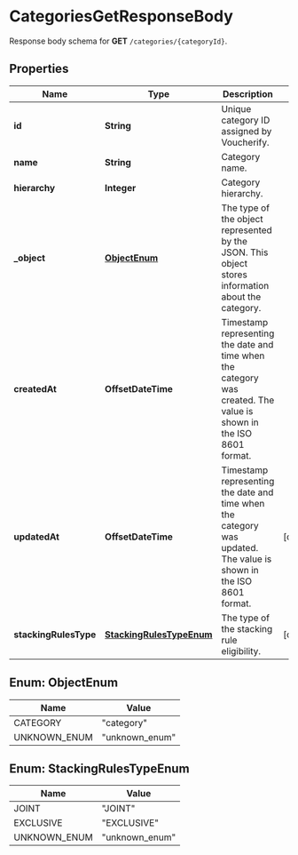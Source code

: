 

# CategoriesGetResponseBody

Response body schema for **GET** `/categories/{categoryId}`.

## Properties

| Name | Type | Description | Notes |
|------------ | ------------- | ------------- | -------------|
|**id** | **String** | Unique category ID assigned by Voucherify. |  |
|**name** | **String** | Category name. |  |
|**hierarchy** | **Integer** | Category hierarchy. |  |
|**_object** | [**ObjectEnum**](#ObjectEnum) | The type of the object represented by the JSON. This object stores information about the category. |  |
|**createdAt** | **OffsetDateTime** | Timestamp representing the date and time when the category was created. The value is shown in the ISO 8601 format. |  |
|**updatedAt** | **OffsetDateTime** | Timestamp representing the date and time when the category was updated. The value is shown in the ISO 8601 format. |  [optional] |
|**stackingRulesType** | [**StackingRulesTypeEnum**](#StackingRulesTypeEnum) | The type of the stacking rule eligibility. |  [optional] |



## Enum: ObjectEnum

| Name | Value |
|---- | -----|
| CATEGORY | &quot;category&quot; |
| UNKNOWN_ENUM | &quot;unknown_enum&quot; |



## Enum: StackingRulesTypeEnum

| Name | Value |
|---- | -----|
| JOINT | &quot;JOINT&quot; |
| EXCLUSIVE | &quot;EXCLUSIVE&quot; |
| UNKNOWN_ENUM | &quot;unknown_enum&quot; |



